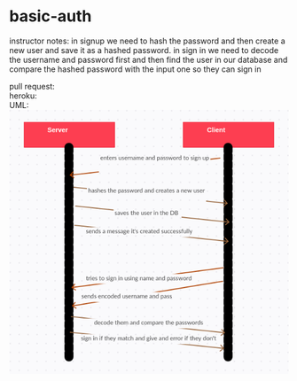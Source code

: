 # basic-auth

instructor notes: in signup we need to hash the password and then create a new user and save it as a hashed password. in sign in we need to decode the username and password first and then find the user in our database and compare the hashed password with the input one so they can sign in

pull request:
<br>
heroku:
<br>
UML: ![uml diagram](./UMLDiagram.png)
